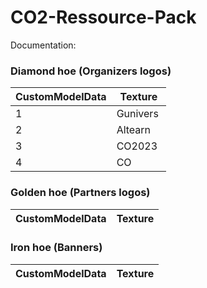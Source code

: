 # CO2-Ressource-Pack
 
Documentation:


### Diamond hoe (Organizers logos)
| CustomModelData | Texture |
| --- | --- |
| 1 | Gunivers |
| 2 | Altearn |
| 3 | CO2023 |
| 4 | CO |

### Golden hoe (Partners logos)
| CustomModelData | Texture |
| --- | --- |

### Iron hoe (Banners)
| CustomModelData | Texture |
| --- | --- |